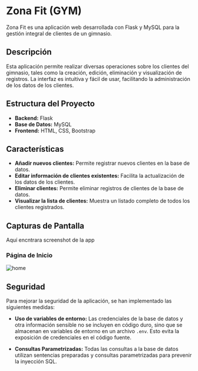 # Zona Fit (GYM)

Zona Fit es una aplicación web desarrollada con Flask y MySQL para la gestión integral de clientes de un gimnasio.

## Descripción

Esta aplicación permite realizar diversas operaciones sobre los clientes del gimnasio, tales como la creación, edición, eliminación y visualización de registros. La interfaz es intuitiva y fácil de usar, facilitando la administración de los datos de los clientes.

## Estructura del Proyecto

- **Backend:** Flask
- **Base de Datos:** MySQL
- **Frontend:** HTML, CSS, Bootstrap

## Características

- **Añadir nuevos clientes:** Permite registrar nuevos clientes en la base de datos.
- **Editar información de clientes existentes:** Facilita la actualización de los datos de los clientes.
- **Eliminar clientes:** Permite eliminar registros de clientes de la base de datos.
- **Visualizar la lista de clientes:** Muestra un listado completo de todos los clientes registrados.

## Capturas de Pantalla

Aquí encntrara screenshot de la app

### Página de Inicio

![home](https://github.com/user-attachments/assets/812c4b39-517c-47db-b32c-2654339bdcb3)

## Seguridad

Para mejorar la seguridad de la aplicación, se han implementado las siguientes medidas:

- **Uso de variables de entorno:** Las credenciales de la base de datos y otra información sensible no se incluyen en código duro, sino que se almacenan en variables de entorno en un archivo `.env`. Esto evita la exposición de credenciales en el código fuente.

- **Consultas Parametrizadas:** Todas las consultas a la base de datos utilizan sentencias preparadas y consultas parametrizadas para prevenir la inyección SQL. 
